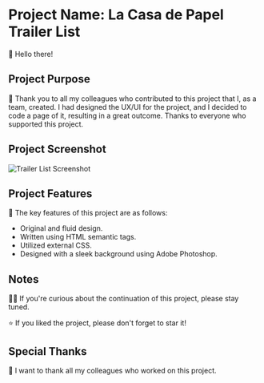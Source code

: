 # Project Name: La Casa de Papel Trailer List

👋 Hello there!

## Project Purpose

🐐 Thank you to all my colleagues who contributed to this project that I, as a team, created. I had designed the UX/UI for the project, and I decided to code a page of it, resulting in a great outcome. Thanks to everyone who supported this project.

## Project Screenshot

![Trailer List Screenshot]()

## Project Features

🚀 The key features of this project are as follows:

- Original and fluid design.
- Written using HTML semantic tags.
- Utilized external CSS.
- Designed with a sleek background using Adobe Photoshop.

## Notes

🚶‍♂️ If you're curious about the continuation of this project, please stay tuned.

⭐ If you liked the project, please don't forget to star it!

## Special Thanks

🙏 I want to thank all my colleagues who worked on this project.
